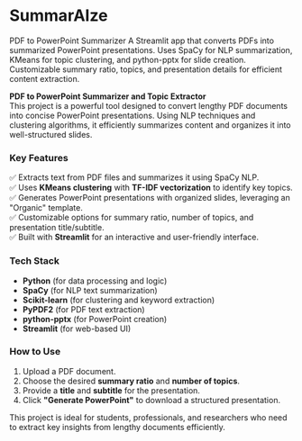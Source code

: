 # SummarAIze
PDF to PowerPoint Summarizer A Streamlit app that converts PDFs into summarized PowerPoint presentations. Uses SpaCy for NLP summarization, KMeans for topic clustering, and python-pptx for slide creation. Customizable summary ratio, topics, and presentation details for efficient content extraction.


**PDF to PowerPoint Summarizer and Topic Extractor**  
This project is a powerful tool designed to convert lengthy PDF documents into concise PowerPoint presentations. Using NLP techniques and clustering algorithms, it efficiently summarizes content and organizes it into well-structured slides.  

### **Key Features**
✅ Extracts text from PDF files and summarizes it using SpaCy NLP.  
✅ Uses **KMeans clustering** with **TF-IDF vectorization** to identify key topics.  
✅ Generates PowerPoint presentations with organized slides, leveraging an "Organic" template.  
✅ Customizable options for summary ratio, number of topics, and presentation title/subtitle.  
✅ Built with **Streamlit** for an interactive and user-friendly interface.  

### **Tech Stack**
- **Python** (for data processing and logic)  
- **SpaCy** (for NLP text summarization)  
- **Scikit-learn** (for clustering and keyword extraction)  
- **PyPDF2** (for PDF text extraction)  
- **python-pptx** (for PowerPoint creation)  
- **Streamlit** (for web-based UI)  

### **How to Use**
1. Upload a PDF document.  
2. Choose the desired **summary ratio** and **number of topics**.  
3. Provide a **title** and **subtitle** for the presentation.  
4. Click **"Generate PowerPoint"** to download a structured presentation.  

This project is ideal for students, professionals, and researchers who need to extract key insights from lengthy documents efficiently.  
